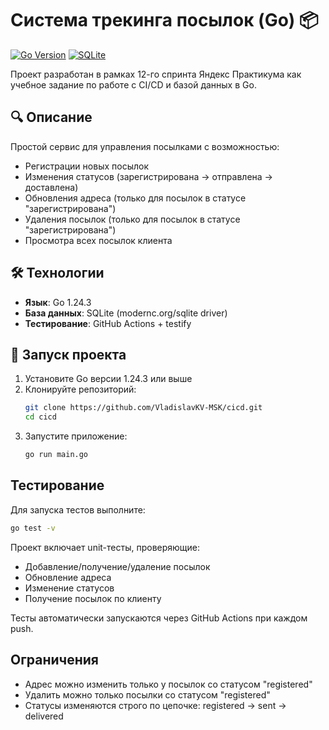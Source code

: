 # Система трекинга посылок (Go) 📦

[![Go Version](https://img.shields.io/badge/Go-1.24.3-blue)](https://golang.org)
[![SQLite](https://img.shields.io/badge/SQLite-modernc.org%2Fsqlite-brightgreen)](https://modernc.org/sqlite)

Проект разработан в рамках 12-го спринта Яндекс Практикума как учебное задание по работе с CI/CD и базой данных в Go.

## 🔍 Описание

Простой сервис для управления посылками с возможностью:
- Регистрации новых посылок
- Изменения статусов (зарегистрирована → отправлена → доставлена)
- Обновления адреса (только для посылок в статусе "зарегистрирована")
- Удаления посылок (только для посылок в статусе "зарегистрирована")
- Просмотра всех посылок клиента

## 🛠 Технологии
- **Язык**: Go 1.24.3
- **База данных**: SQLite (modernc.org/sqlite driver)
- **Тестирование**: GitHub Actions + testify

## 🚀 Запуск проекта

1. Установите Go версии 1.24.3 или выше
2. Клонируйте репозиторий:
   ```bash
   git clone https://github.com/VladislavKV-MSK/cicd.git
   cd cicd
   ```
3. Запустите приложение:
   ```bash
   go run main.go
   ```

## Тестирование

Для запуска тестов выполните:

```bash
go test -v
```
Проект включает unit-тесты, проверяющие:
- Добавление/получение/удаление посылок
- Обновление адреса
- Изменение статусов
- Получение посылок по клиенту

Тесты автоматически запускаются через GitHub Actions при каждом push.

## Ограничения

- Адрес можно изменить только у посылок со статусом "registered"
- Удалить можно только посылки со статусом "registered"
- Статусы изменяются строго по цепочке: registered → sent → delivered

